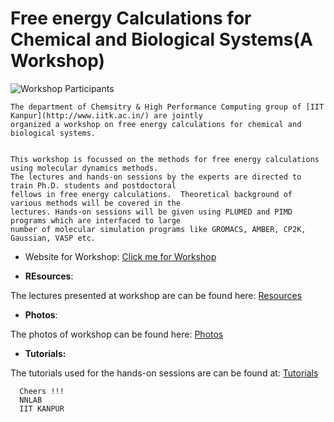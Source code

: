 # Free energy Calculations for Chemical and Biological Systems(A Workshop)



![Workshop Participants](https://lh3.googleusercontent.com/SRr33JRsxOeRJmmMzxd1aRGZkllpqEztj0bS4EZp9FLjR4rsecfYrz2IqlcM09rPkOY_CTGslMIWB2leSy-5cfCafezg-O1U5Foz3SDeJbw7-Fxa5Y8WSyzOAVgbDDPAhMT3CPwxNJ-wJgmlhD9JFfdNj2fAquQEJTJbNYET8aNpWYiK9WZVqqVZVnXuT6ENGSDmSQTXeqkfWwLNcgpkk_Ogaxm_WDdRYBxfzRMz7U9n7thb0zd29s8Mv2KSj9zDHXyQ3ZktPiMhPEzkhe2ND5pQJx4BU4L3GCPFjU3M22jys0QlBS1XaBSnC5ujbmxXas5dw7rHO0oyGGjbNUKY6iZqel9p0rnmRi4QJ0aPbuVfiBCWb8R_86qPxh_Huv1WT9fp3ChaZndmtIcWUtm2qmdwyOQlj_qIeCNnMrX3UsKlOTHiYQd6EhERN1EDqxAZIZOQARs61GFTXGTsXna_9cTytO27avTKV_VcOft6E-BEVl-lefZrB0YZyNShIxUI-jMvIk1sv9FtKCQwQV6laC1NVxt-bZIid0r-9CD7OgeiZmKEMom8lTSvd-oMgDr_z4wzXGQFctGvx5vL37LmX952sGiFBgQfN-yA22KS1n80VZbgS8TtOXVe2_i_pe4q060r28OAUAv2-gyfr319-eXloy5ZP-J9VrhgifcirB15qEcoYg4TiUKa4yhU6ERN3iEZNBWpwy_NZqp5HD_-z0k=w1983-h823-no)



    The department of Chemsitry & High Performance Computing group of [IIT Kanpur](http://www.iitk.ac.in/) are jointly 
    organized a workshop on free energy calculations for chemical and biological systems.
    
    
    This workshop is focussed on the methods for free energy calculations using molecular dynamics methods.
    The lectures and hands-on sessions by the experts are directed to train Ph.D. students and postdoctoral 
    fellows in free energy calculations.  Theoretical background of various methods will be covered in the 
    lectures. Hands-on sessions will be given using PLUMED and PIMD programs which are interfaced to large 
    number of molecular simulation programs like GROMACS, AMBER, CP2K, Gaussian, VASP etc.
    
   
* Website for Workshop:
[Click me for Workshop](https://sites.google.com/view/freeenergy-chembio/home)


* **REsources**:

The lectures presented at workshop are can be found here: [Resources](https://sites.google.com/view/freeenergy-chembio/resources)

* **Photos**:

 The photos of workshop can be found here: [Photos](https://photos.google.com/share/AF1QipO1mvbBSyV_jFhgwfcvBfGRBqRo9rZLLJHc7o8PhSLkcri3bXAsiFLb6UrnTNBFjg?key=N2lnaVIyX1RWMDVqSkpvMHlvSmctMjkyTnZCNGln)
 
 * **Tutorials:**
 
 The tutorials used for the hands-on sessions are can be found at: [Tutorials](https://sites.google.com/view/the-nnn-group/tutorials)
 
 
 
      Cheers !!!
      NNLAB
      IIT KANPUR
